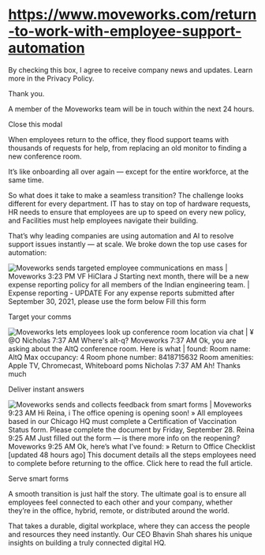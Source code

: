 # https://www.moveworks.com/return-to-work-with-employee-support-automation

By checking this box, I agree to receive company news and updates. Learn more in the Privacy Policy.

Thank you.

A member of the Moveworks team will be in touch within the next 24 hours.



  Close this modal
  


When employees return to the office, they flood support teams with thousands of requests for help, from replacing an old monitor to finding a new conference room. 

It’s like onboarding all over again — except for the entire workforce, at the same time.

So what does it take to make a seamless transition? The challenge looks different for every department. IT has to stay on top of hardware requests, HR needs to ensure that employees are up to speed on every new policy, and Facilities must help employees navigate their building.

That’s why leading companies are using automation and AI to resolve support issues instantly — at scale. We broke down the top use cases for automation:

![Moveworks sends targeted employee communications en mass | Moveworks 3:23 PM VF HiClara J Starting next month, there will be a new expense reporting policy for all members of the Indian engineering team. | Expense reporting - UPDATE For any expense reports submitted after September 30, 2021, please use the form below Fill this form](https://www.moveworks.com/hs-fs/hubfs/Moveweb/Device%20Screenshots/PrpChat-Website-expense%20reporting.png)

Target your comms 

![Moveworks lets employees look up conference room location via chat | ¥ @O Nicholas 7:37 AM Where's alt-q? Moveworks 7:37 AM Ok, you are asking about the AltQ conference room. Here is what | found: Room name: AltQ Max occupancy: 4 Room phone number: 8418715632 Room amenities: Apple TV, Chromecast, Whiteboard poms Nicholas 7:37 AM Ah! Thanks much](https://www.moveworks.com/hs-fs/hubfs/Moveweb/Device%20Screenshots/PrpChat-Website-Room_Lookup.png)

Deliver instant answers 

![Moveworks sends and collects feedback from smart forms | Moveworks 9:23 AM Hi Reina, i The office opening is opening soon! » All employees based in our Chicago HQ must complete a Certification of Vaccination Status form. Please complete the document by Friday, September 28. Reina 9:25 AM Just filled out the form — is there more info on the reopening? Moveworks 9:25 AM Ok, here’s what I’ve found: » Return to Office Checklist [updated 48 hours ago] This document details all the steps employees need to complete before returning to the office. Click here to read the full article.](https://www.moveworks.com/hs-fs/hubfs/Moveweb/Device%20Screenshots/PrpChat-Website-Certificate%20of%20Vaccination.png)

Serve smart forms 

A smooth transition is just half the story. The ultimate goal is to ensure all employees feel connected to each other and your company, whether they’re in the office, hybrid, remote, or distributed around the world.

That takes a durable, digital workplace, where they can access the people and resources they need instantly. Our CEO Bhavin Shah shares his unique insights on building a truly connected digital HQ.

